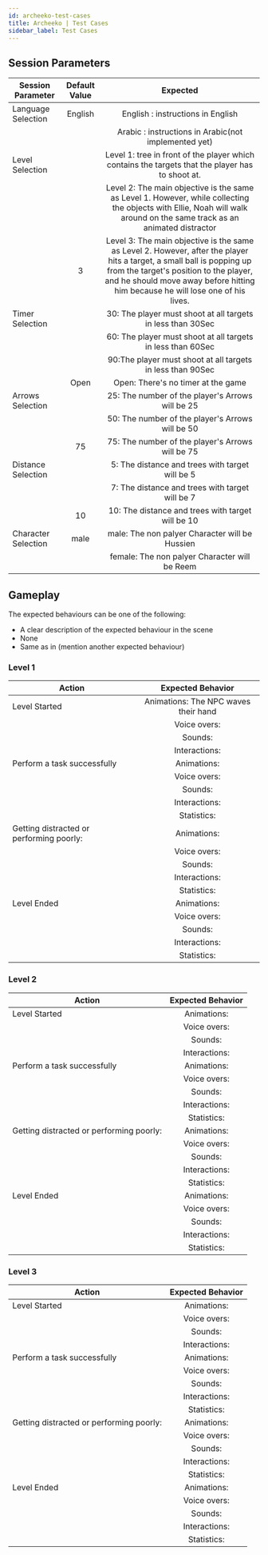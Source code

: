 ```yaml
---
id: archeeko-test-cases
title: Archeeko | Test Cases
sidebar_label: Test Cases
---
```


## Session Parameters

| Session Parameter     	| Default Value 	|          Expected          	|
|-----------------------	|:-------------:	|:--------------------------:	|
| Language Selection    	|       English     	|      English  : instructions in English
|                         |                     |       Arabic  : instructions in Arabic(not implemented yet)
| Level Selection       	|                   	| Level 1:  tree in front of the player which contains the targets that the player has to shoot at.  |                  |
|                         |                     | Level 2: The main objective is the same as Level 1. However, while collecting the objects with Ellie, Noah will walk around on the same track as an animated distractor 	     |
|                         |       3             | Level 3: The main objective is the same as Level 2. However, after the player hits a target, a small ball is popping up from the target's position to the player, and he should move away before hitting him because he will lose one of his lives.
| Timer Selection       	|                   	| 30: The player must shoot at all targets in less than 30Sec                         	|
|                         |                     | 60: The player must shoot at all targets in less than 60Sec       	        |
|                         |                     | 90:The player must shoot at all targets in less than 90Sec            	            |
|                         |        Open         | Open: There's no timer at the game              	        |
| Arrows Selection       	|                     | 25:  The number of the player's Arrows will be 25                    	|
|                       	|                   	| 50:   The number of the player's Arrows will be 50                  	|
|  	                      |         75      	  | 75: The number of the player's Arrows will be 75                	|
| Distance Selection    	|                   	| 5:  The distance and trees with target will be 5                 	|
|  	                      |               	    | 7:  The distance and trees with target will be 7                	|
|                       	|        10          	| 10:  The distance and trees with target will be 10                  	|
| Character Selection     |       male      	  | male: The non palyer Character will be Hussien               	|
|                       	|                     | female: The non palyer Character will be Reem                 	|


## Gameplay

The expected behaviours can be one of the following:
- A clear description of the expected behaviour in the scene
- None
- Same as in (mention another expected behaviour)

### Level 1

| Action                                   	|                                Expected Behavior                                	|
|------------------------------------------	|:----------------------------------------------------------------------:	|
| Level Started                            | Animations: The NPC waves their hand    |                                                     
|                                       	| Voice overs:                                                           	|
|                                       	| Sounds:                                                               	|
|                                       	| Interactions:                                                           	|
| Perform a task successfully              	| Animations:                                                             	|
|                                       	| Voice overs:                                                           	|
|                                       	| Sounds:                                                               	|
|                                       	| Interactions:                                                           	|
|                                       	| Statistics:                                                           	|
| Getting distracted or performing poorly: 	| Animations:                                                           	|
|                                       	| Voice overs:                                                           	|
|                                       	| Sounds:                                                               	|
|                                       	| Interactions:                                                           	|
|                                       	| Statistics:                                                           	|
| Level Ended                              	| Animations:                                                           	|
|                                       	| Voice overs:                                                           	|
|                                       	| Sounds:                                                               	|
|                                       	| Interactions:                                                           	|
|                                       	| Statistics:                                                           	|

### Level 2

| Action                                   	|                                Expected Behavior                                	|
|------------------------------------------	|:----------------------------------------------------------------------:	|
| Level Started                            	| Animations:                                                            	|
|                                       	| Voice overs:                                                           	|
|                                       	| Sounds:                                                               	|
|                                       	| Interactions:                                                           	|
| Perform a task successfully              	| Animations:                                                             	|
|                                       	| Voice overs:                                                           	|
|                                       	| Sounds:                                                               	|
|                                       	| Interactions:                                                           	|
|                                       	| Statistics:                                                           	|
| Getting distracted or performing poorly: 	| Animations:                                                           	|
|                                       	| Voice overs:                                                           	|
|                                       	| Sounds:                                                               	|
|                                       	| Interactions:                                                           	|
|                                       	| Statistics:                                                           	|
| Level Ended                              	| Animations:                                                           	|
|                                       	| Voice overs:                                                           	|
|                                       	| Sounds:                                                               	|
|                                       	| Interactions:                                                           	|
|                                       	| Statistics:                                                           	|

### Level 3

| Action                                   	|                                Expected Behavior                                	|
|------------------------------------------	|:----------------------------------------------------------------------:	|
| Level Started                            	| Animations:                                                            	|
|                                       	| Voice overs:                                                           	|
|                                       	| Sounds:                                                               	|
|                                       	| Interactions:                                                           	|
| Perform a task successfully              	| Animations:                                                             	|
|                                       	| Voice overs:                                                           	|
|                                       	| Sounds:                                                               	|
|                                       	| Interactions:                                                           	|
|                                       	| Statistics:                                                           	|
| Getting distracted or performing poorly: 	| Animations:                                                           	|
|                                       	| Voice overs:                                                           	|
|                                       	| Sounds:                                                               	|
|                                       	| Interactions:                                                           	|
|                                       	| Statistics:                                                           	|
| Level Ended                              	| Animations:                                                           	|
|                                       	| Voice overs:                                                           	|
|                                       	| Sounds:                                                               	|
|                                       	| Interactions:                                                           	|
|                                       	| Statistics:                                                           	|

